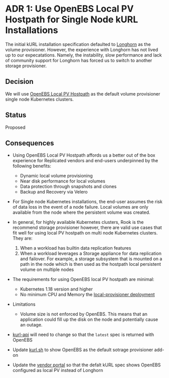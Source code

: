 # ADR 1: Use OpenEBS Local PV Hostpath for Single Node kURL Installations

The initial kURL installation specification defaulted to [Longhorn](https://longhorn.io/) as the volume provisioner. However, the experience with Longhorn has not lived up to our expecatations. Namely, the instability, slow performance and lack of community support for Longhorn has forced us to switch to another storage provisioner.

## Decision

We will use [OpenEBS Local PV Hostpath](https://openebs.io/docs/user-guides/localpv-hostpath) as the default volume provisioner single node Kubernetes clusters.


## Status

Proposed


## Consequences


- Using OpenEBS Local PV Hostpath affords us a better out of the box experience for Replicated vendors and end-users underpinned by the following benefits:
    - Dynamic local volume provisioning
    - Near disk performance for local volumes
    - Data protection through snapshots and clones
    - Backup and Recovery via Velero

- For Single node Kubernetes installations, the end-user assumes the risk of data loss in the event of a node failure. Local volumes are only available from the node where the persistent volume was created.
- In general, for highly available Kubernetes clusters, Rook is the recommend storage provisioner however, there are valid use cases that fit well for using local PV hostpath on multi node Kubernetes clusters. They are:
    1. When a workload has builtin data replication features
    2. When a workload leverages a Storage appliance for data replication and failover. For example, a storage subsystem that is mounted on a path in the node which is then used as the hostpath local persistent volume on multiple nodes
- The requirements for using OpenEBS local PV hostpath are minimal:
    - Kubernetes 1.18 version and higher
    - No minimum CPU and Memory the [local-provisioner deployment](https://github.com/openebs/charts/blob/d-master/charts/openebs/templates/deployment-local-provisioner.yaml)
- Limitations
    - Volume size is not enforced by OpenEBS. This means that an application could fill up the disk on the node and potentially cause an outage.
- [kurl-api](https://github.com/replicatedhq/kURL-api/pull/12) will need to change so that the `latest` spec is returned with OpenEBS
- Update [kurl.sh](https://github.com/replicatedhq/kurl.sh/pull/868) to show OpenEBS as the default sotrage provisioner add-on
- Update the [vendor portal](https://github.com/replicatedhq/vandoor/pull/2381) so that the defalt kURL spec shows OpenEBS configured as local PV instead of Longhorn

